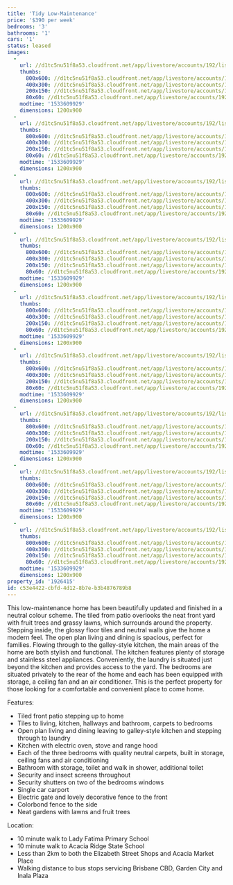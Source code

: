```yaml
---
title: 'Tidy Low-Maintenance'
price: '$390 per week'
bedrooms: '3'
bathrooms: '1'
cars: '1'
status: leased
images:
  -
    url: //d1tc5nu51f8a53.cloudfront.net/app/livestore/accounts/192/listings/1602932/images/Watson-282-Front-Day_2166437349_20180807124427.jpg
    thumbs:
      800x600: //d1tc5nu51f8a53.cloudfront.net/app/livestore/accounts/192/listings/1602932/images/Watson-282-Front-Day_2166437349_20180807124427_800x600.jpg
      400x300: //d1tc5nu51f8a53.cloudfront.net/app/livestore/accounts/192/listings/1602932/images/Watson-282-Front-Day_2166437349_20180807124427_400x300.jpg
      200x150: //d1tc5nu51f8a53.cloudfront.net/app/livestore/accounts/192/listings/1602932/images/Watson-282-Front-Day_2166437349_20180807124427_200x150.jpg
      80x60: //d1tc5nu51f8a53.cloudfront.net/app/livestore/accounts/192/listings/1602932/images/Watson-282-Front-Day_2166437349_20180807124427_80x60.jpg
    modtime: '1533609929'
    dimensions: 1200x900
  -
    url: //d1tc5nu51f8a53.cloudfront.net/app/livestore/accounts/192/listings/1602932/images/Watson-282-Living-Da_2957612263_20180807124431.jpg
    thumbs:
      800x600: //d1tc5nu51f8a53.cloudfront.net/app/livestore/accounts/192/listings/1602932/images/Watson-282-Living-Da_2957612263_20180807124431_800x600.jpg
      400x300: //d1tc5nu51f8a53.cloudfront.net/app/livestore/accounts/192/listings/1602932/images/Watson-282-Living-Da_2957612263_20180807124431_400x300.jpg
      200x150: //d1tc5nu51f8a53.cloudfront.net/app/livestore/accounts/192/listings/1602932/images/Watson-282-Living-Da_2957612263_20180807124431_200x150.jpg
      80x60: //d1tc5nu51f8a53.cloudfront.net/app/livestore/accounts/192/listings/1602932/images/Watson-282-Living-Da_2957612263_20180807124431_80x60.jpg
    modtime: '1533609929'
    dimensions: 1200x900
  -
    url: //d1tc5nu51f8a53.cloudfront.net/app/livestore/accounts/192/listings/1602932/images/Watson-282-Living2-D_5340251759_20180807124430.jpg
    thumbs:
      800x600: //d1tc5nu51f8a53.cloudfront.net/app/livestore/accounts/192/listings/1602932/images/Watson-282-Living2-D_5340251759_20180807124430_800x600.jpg
      400x300: //d1tc5nu51f8a53.cloudfront.net/app/livestore/accounts/192/listings/1602932/images/Watson-282-Living2-D_5340251759_20180807124430_400x300.jpg
      200x150: //d1tc5nu51f8a53.cloudfront.net/app/livestore/accounts/192/listings/1602932/images/Watson-282-Living2-D_5340251759_20180807124430_200x150.jpg
      80x60: //d1tc5nu51f8a53.cloudfront.net/app/livestore/accounts/192/listings/1602932/images/Watson-282-Living2-D_5340251759_20180807124430_80x60.jpg
    modtime: '1533609929'
    dimensions: 1200x900
  -
    url: //d1tc5nu51f8a53.cloudfront.net/app/livestore/accounts/192/listings/1602932/images/Watson-282-Kitchen-D_3393421832_20180807124432.jpg
    thumbs:
      800x600: //d1tc5nu51f8a53.cloudfront.net/app/livestore/accounts/192/listings/1602932/images/Watson-282-Kitchen-D_3393421832_20180807124432_800x600.jpg
      400x300: //d1tc5nu51f8a53.cloudfront.net/app/livestore/accounts/192/listings/1602932/images/Watson-282-Kitchen-D_3393421832_20180807124432_400x300.jpg
      200x150: //d1tc5nu51f8a53.cloudfront.net/app/livestore/accounts/192/listings/1602932/images/Watson-282-Kitchen-D_3393421832_20180807124432_200x150.jpg
      80x60: //d1tc5nu51f8a53.cloudfront.net/app/livestore/accounts/192/listings/1602932/images/Watson-282-Kitchen-D_3393421832_20180807124432_80x60.jpg
    modtime: '1533609929'
    dimensions: 1200x900
  -
    url: //d1tc5nu51f8a53.cloudfront.net/app/livestore/accounts/192/listings/1602932/images/Watson-282-Bathroom-_4093325819_20180807124434.jpg
    thumbs:
      800x600: //d1tc5nu51f8a53.cloudfront.net/app/livestore/accounts/192/listings/1602932/images/Watson-282-Bathroom-_4093325819_20180807124434_800x600.jpg
      400x300: //d1tc5nu51f8a53.cloudfront.net/app/livestore/accounts/192/listings/1602932/images/Watson-282-Bathroom-_4093325819_20180807124434_400x300.jpg
      200x150: //d1tc5nu51f8a53.cloudfront.net/app/livestore/accounts/192/listings/1602932/images/Watson-282-Bathroom-_4093325819_20180807124434_200x150.jpg
      80x60: //d1tc5nu51f8a53.cloudfront.net/app/livestore/accounts/192/listings/1602932/images/Watson-282-Bathroom-_4093325819_20180807124434_80x60.jpg
    modtime: '1533609929'
    dimensions: 1200x900
  -
    url: //d1tc5nu51f8a53.cloudfront.net/app/livestore/accounts/192/listings/1602932/images/Watson-282-Bed2-Dayn_942230640_20180807124436.jpg
    thumbs:
      800x600: //d1tc5nu51f8a53.cloudfront.net/app/livestore/accounts/192/listings/1602932/images/Watson-282-Bed2-Dayn_942230640_20180807124436_800x600.jpg
      400x300: //d1tc5nu51f8a53.cloudfront.net/app/livestore/accounts/192/listings/1602932/images/Watson-282-Bed2-Dayn_942230640_20180807124436_400x300.jpg
      200x150: //d1tc5nu51f8a53.cloudfront.net/app/livestore/accounts/192/listings/1602932/images/Watson-282-Bed2-Dayn_942230640_20180807124436_200x150.jpg
      80x60: //d1tc5nu51f8a53.cloudfront.net/app/livestore/accounts/192/listings/1602932/images/Watson-282-Bed2-Dayn_942230640_20180807124436_80x60.jpg
    modtime: '1533609929'
    dimensions: 1200x900
  -
    url: //d1tc5nu51f8a53.cloudfront.net/app/livestore/accounts/192/listings/1602932/images/Watson-282-Bed3-Dayn_7383750424_20180807124435.jpg
    thumbs:
      800x600: //d1tc5nu51f8a53.cloudfront.net/app/livestore/accounts/192/listings/1602932/images/Watson-282-Bed3-Dayn_7383750424_20180807124435_800x600.jpg
      400x300: //d1tc5nu51f8a53.cloudfront.net/app/livestore/accounts/192/listings/1602932/images/Watson-282-Bed3-Dayn_7383750424_20180807124435_400x300.jpg
      200x150: //d1tc5nu51f8a53.cloudfront.net/app/livestore/accounts/192/listings/1602932/images/Watson-282-Bed3-Dayn_7383750424_20180807124435_200x150.jpg
      80x60: //d1tc5nu51f8a53.cloudfront.net/app/livestore/accounts/192/listings/1602932/images/Watson-282-Bed3-Dayn_7383750424_20180807124435_80x60.jpg
    modtime: '1533609929'
    dimensions: 1200x900
  -
    url: //d1tc5nu51f8a53.cloudfront.net/app/livestore/accounts/192/listings/1602932/images/Watson-282-Bed1-Dayn_5484051412_20180807124438.jpg
    thumbs:
      800x600: //d1tc5nu51f8a53.cloudfront.net/app/livestore/accounts/192/listings/1602932/images/Watson-282-Bed1-Dayn_5484051412_20180807124438_800x600.jpg
      400x300: //d1tc5nu51f8a53.cloudfront.net/app/livestore/accounts/192/listings/1602932/images/Watson-282-Bed1-Dayn_5484051412_20180807124438_400x300.jpg
      200x150: //d1tc5nu51f8a53.cloudfront.net/app/livestore/accounts/192/listings/1602932/images/Watson-282-Bed1-Dayn_5484051412_20180807124438_200x150.jpg
      80x60: //d1tc5nu51f8a53.cloudfront.net/app/livestore/accounts/192/listings/1602932/images/Watson-282-Bed1-Dayn_5484051412_20180807124438_80x60.jpg
    modtime: '1533609929'
    dimensions: 1200x900
  -
    url: //d1tc5nu51f8a53.cloudfront.net/app/livestore/accounts/192/listings/1602932/images/Watson-282-Backyard-_7435179379_20180807124428.jpg
    thumbs:
      800x600: //d1tc5nu51f8a53.cloudfront.net/app/livestore/accounts/192/listings/1602932/images/Watson-282-Backyard-_7435179379_20180807124428_800x600.jpg
      400x300: //d1tc5nu51f8a53.cloudfront.net/app/livestore/accounts/192/listings/1602932/images/Watson-282-Backyard-_7435179379_20180807124428_400x300.jpg
      200x150: //d1tc5nu51f8a53.cloudfront.net/app/livestore/accounts/192/listings/1602932/images/Watson-282-Backyard-_7435179379_20180807124428_200x150.jpg
      80x60: //d1tc5nu51f8a53.cloudfront.net/app/livestore/accounts/192/listings/1602932/images/Watson-282-Backyard-_7435179379_20180807124428_80x60.jpg
    modtime: '1533609929'
    dimensions: 1200x900
property_id: '1926415'
id: c53e4422-cbfd-4d12-8b7e-b3b4876789b8
---
```

This low-maintenance home has been beautifully updated and finished in a neutral colour scheme. The tiled from patio overlooks the neat front yard with fruit trees and grassy lawns, which surrounds around the property. Stepping inside, the glossy floor tiles and neutral walls give the home a modern feel. The open plan living and dining is spacious, perfect for families. Flowing through to the galley-style kitchen, the main areas of the home are both stylish and functional. The kitchen features plenty of storage and stainless steel appliances. Conveniently, the laundry is situated just beyond the kitchen and provides access to the yard. The bedrooms are situated privately to the rear of the home and each has been equipped with storage, a ceiling fan and an air conditioner. This is the perfect property for those looking for a comfortable and convenient place to come home.

Features: 
‭
*  Tiled front patio stepping up to home 
*  Tiles to living, kitchen, hallways and bathroom, carpets to bedrooms 
*  Open plan living and dining leaving to galley-style kitchen and stepping through to laundry 
*  Kitchen with electric oven, stove and range hood
*  Each of the three bedrooms with quality neutral carpets, built in storage, ceiling fans and air conditioning
*  Bathroom with storage, toilet and walk in shower, additional toilet 
*  Security and insect screens throughout 
*  Security shutters on two of the bedrooms windows 
*  Single car carport 
*  Electric gate and lovely decorative fence to the front
*  Colorbond fence to the side
*  Neat gardens with lawns and fruit trees

Location:
*  10 minute walk to Lady Fatima Primary School
*  10 minute walk to Acacia Ridge State School
*  Less than 2km to both the Elizabeth Street Shops and Acacia Market Place
*  Walking distance to bus stops servicing Brisbane CBD, Garden City and Inala Plaza
